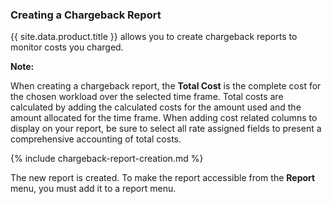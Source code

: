 ### Creating a Chargeback Report

{{ site.data.product.title }} allows you to create chargeback reports to monitor costs
you charged.

**Note:**

When creating a chargeback report, the **Total Cost** is the complete
cost for the chosen workload over the selected time frame. Total costs
are calculated by adding the calculated costs for the amount used and
the amount allocated for the time frame. When adding cost related
columns to display on your report, be sure to select all rate assigned
fields to present a comprehensive accounting of total costs.

</div>

{% include chargeback-report-creation.md %}

The new report is created. To make the report accessible from the
**Report** menu, you must add it to a report menu.
